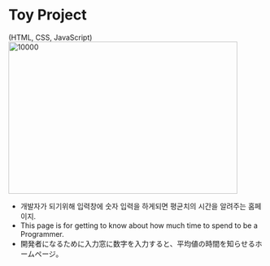 Toy Project
===========
(HTML, CSS, JavaScript)
<img src="C/BUCKY/GithubPicture/10000hours.png" width="450px" height="300px" title="px(픽셀) 크기 설정" alt="10000"></img><br/>
- 개발자가 되기위해 입력창에 숫자 입력을 하게되면 평균치의 시간을 알려주는 홈페이지.
- This page is for getting to know about how much time to spend to be a Programmer.
- 開発者になるために入力窓に数字を入力すると、平均値の時間を知らせるホームページ。
